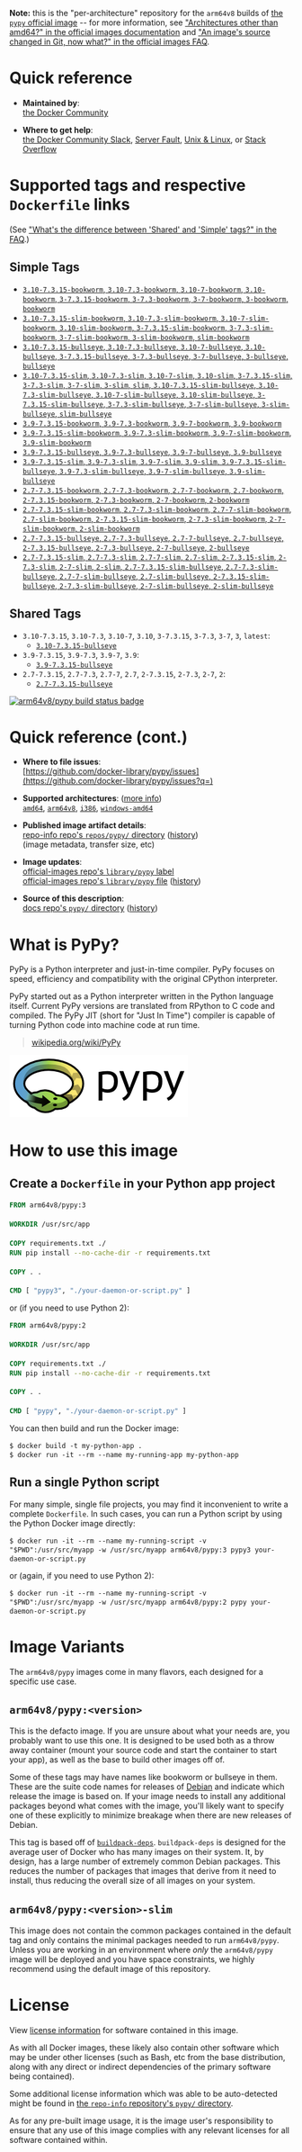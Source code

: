 <!--

********************************************************************************

WARNING:

    DO NOT EDIT "pypy/README.md"

    IT IS AUTO-GENERATED

    (from the other files in "pypy/" combined with a set of templates)

********************************************************************************

-->

**Note:** this is the "per-architecture" repository for the `arm64v8` builds of [the `pypy` official image](https://hub.docker.com/_/pypy) -- for more information, see ["Architectures other than amd64?" in the official images documentation](https://github.com/docker-library/official-images#architectures-other-than-amd64) and ["An image's source changed in Git, now what?" in the official images FAQ](https://github.com/docker-library/faq#an-images-source-changed-in-git-now-what).

# Quick reference

-	**Maintained by**:  
	[the Docker Community](https://github.com/docker-library/pypy)

-	**Where to get help**:  
	[the Docker Community Slack](https://dockr.ly/comm-slack), [Server Fault](https://serverfault.com/help/on-topic), [Unix & Linux](https://unix.stackexchange.com/help/on-topic), or [Stack Overflow](https://stackoverflow.com/help/on-topic)

# Supported tags and respective `Dockerfile` links

(See ["What's the difference between 'Shared' and 'Simple' tags?" in the FAQ](https://github.com/docker-library/faq#whats-the-difference-between-shared-and-simple-tags).)

## Simple Tags

-	[`3.10-7.3.15-bookworm`, `3.10-7.3-bookworm`, `3.10-7-bookworm`, `3.10-bookworm`, `3-7.3.15-bookworm`, `3-7.3-bookworm`, `3-7-bookworm`, `3-bookworm`, `bookworm`](https://github.com/docker-library/pypy/blob/6c5c41354e29aef40de9a1af9fe02c9ea39e0e77/3.10/bookworm/Dockerfile)
-	[`3.10-7.3.15-slim-bookworm`, `3.10-7.3-slim-bookworm`, `3.10-7-slim-bookworm`, `3.10-slim-bookworm`, `3-7.3.15-slim-bookworm`, `3-7.3-slim-bookworm`, `3-7-slim-bookworm`, `3-slim-bookworm`, `slim-bookworm`](https://github.com/docker-library/pypy/blob/6c5c41354e29aef40de9a1af9fe02c9ea39e0e77/3.10/slim-bookworm/Dockerfile)
-	[`3.10-7.3.15-bullseye`, `3.10-7.3-bullseye`, `3.10-7-bullseye`, `3.10-bullseye`, `3-7.3.15-bullseye`, `3-7.3-bullseye`, `3-7-bullseye`, `3-bullseye`, `bullseye`](https://github.com/docker-library/pypy/blob/6c5c41354e29aef40de9a1af9fe02c9ea39e0e77/3.10/bullseye/Dockerfile)
-	[`3.10-7.3.15-slim`, `3.10-7.3-slim`, `3.10-7-slim`, `3.10-slim`, `3-7.3.15-slim`, `3-7.3-slim`, `3-7-slim`, `3-slim`, `slim`, `3.10-7.3.15-slim-bullseye`, `3.10-7.3-slim-bullseye`, `3.10-7-slim-bullseye`, `3.10-slim-bullseye`, `3-7.3.15-slim-bullseye`, `3-7.3-slim-bullseye`, `3-7-slim-bullseye`, `3-slim-bullseye`, `slim-bullseye`](https://github.com/docker-library/pypy/blob/6c5c41354e29aef40de9a1af9fe02c9ea39e0e77/3.10/slim-bullseye/Dockerfile)
-	[`3.9-7.3.15-bookworm`, `3.9-7.3-bookworm`, `3.9-7-bookworm`, `3.9-bookworm`](https://github.com/docker-library/pypy/blob/5332096de1ceb784bdce5c2bdffd187d63389a0b/3.9/bookworm/Dockerfile)
-	[`3.9-7.3.15-slim-bookworm`, `3.9-7.3-slim-bookworm`, `3.9-7-slim-bookworm`, `3.9-slim-bookworm`](https://github.com/docker-library/pypy/blob/5332096de1ceb784bdce5c2bdffd187d63389a0b/3.9/slim-bookworm/Dockerfile)
-	[`3.9-7.3.15-bullseye`, `3.9-7.3-bullseye`, `3.9-7-bullseye`, `3.9-bullseye`](https://github.com/docker-library/pypy/blob/5332096de1ceb784bdce5c2bdffd187d63389a0b/3.9/bullseye/Dockerfile)
-	[`3.9-7.3.15-slim`, `3.9-7.3-slim`, `3.9-7-slim`, `3.9-slim`, `3.9-7.3.15-slim-bullseye`, `3.9-7.3-slim-bullseye`, `3.9-7-slim-bullseye`, `3.9-slim-bullseye`](https://github.com/docker-library/pypy/blob/5332096de1ceb784bdce5c2bdffd187d63389a0b/3.9/slim-bullseye/Dockerfile)
-	[`2.7-7.3.15-bookworm`, `2.7-7.3-bookworm`, `2.7-7-bookworm`, `2.7-bookworm`, `2-7.3.15-bookworm`, `2-7.3-bookworm`, `2-7-bookworm`, `2-bookworm`](https://github.com/docker-library/pypy/blob/25f8603223e0511500a1d36ac07014290b89714d/2.7/bookworm/Dockerfile)
-	[`2.7-7.3.15-slim-bookworm`, `2.7-7.3-slim-bookworm`, `2.7-7-slim-bookworm`, `2.7-slim-bookworm`, `2-7.3.15-slim-bookworm`, `2-7.3-slim-bookworm`, `2-7-slim-bookworm`, `2-slim-bookworm`](https://github.com/docker-library/pypy/blob/25f8603223e0511500a1d36ac07014290b89714d/2.7/slim-bookworm/Dockerfile)
-	[`2.7-7.3.15-bullseye`, `2.7-7.3-bullseye`, `2.7-7-bullseye`, `2.7-bullseye`, `2-7.3.15-bullseye`, `2-7.3-bullseye`, `2-7-bullseye`, `2-bullseye`](https://github.com/docker-library/pypy/blob/25f8603223e0511500a1d36ac07014290b89714d/2.7/bullseye/Dockerfile)
-	[`2.7-7.3.15-slim`, `2.7-7.3-slim`, `2.7-7-slim`, `2.7-slim`, `2-7.3.15-slim`, `2-7.3-slim`, `2-7-slim`, `2-slim`, `2.7-7.3.15-slim-bullseye`, `2.7-7.3-slim-bullseye`, `2.7-7-slim-bullseye`, `2.7-slim-bullseye`, `2-7.3.15-slim-bullseye`, `2-7.3-slim-bullseye`, `2-7-slim-bullseye`, `2-slim-bullseye`](https://github.com/docker-library/pypy/blob/25f8603223e0511500a1d36ac07014290b89714d/2.7/slim-bullseye/Dockerfile)

## Shared Tags

-	`3.10-7.3.15`, `3.10-7.3`, `3.10-7`, `3.10`, `3-7.3.15`, `3-7.3`, `3-7`, `3`, `latest`:
	-	[`3.10-7.3.15-bullseye`](https://github.com/docker-library/pypy/blob/6c5c41354e29aef40de9a1af9fe02c9ea39e0e77/3.10/bullseye/Dockerfile)
-	`3.9-7.3.15`, `3.9-7.3`, `3.9-7`, `3.9`:
	-	[`3.9-7.3.15-bullseye`](https://github.com/docker-library/pypy/blob/5332096de1ceb784bdce5c2bdffd187d63389a0b/3.9/bullseye/Dockerfile)
-	`2.7-7.3.15`, `2.7-7.3`, `2.7-7`, `2.7`, `2-7.3.15`, `2-7.3`, `2-7`, `2`:
	-	[`2.7-7.3.15-bullseye`](https://github.com/docker-library/pypy/blob/25f8603223e0511500a1d36ac07014290b89714d/2.7/bullseye/Dockerfile)

[![arm64v8/pypy build status badge](https://img.shields.io/jenkins/s/https/doi-janky.infosiftr.net/job/multiarch/job/arm64v8/job/pypy.svg?label=arm64v8/pypy%20%20build%20job)](https://doi-janky.infosiftr.net/job/multiarch/job/arm64v8/job/pypy/)

# Quick reference (cont.)

-	**Where to file issues**:  
	[https://github.com/docker-library/pypy/issues](https://github.com/docker-library/pypy/issues?q=)

-	**Supported architectures**: ([more info](https://github.com/docker-library/official-images#architectures-other-than-amd64))  
	[`amd64`](https://hub.docker.com/r/amd64/pypy/), [`arm64v8`](https://hub.docker.com/r/arm64v8/pypy/), [`i386`](https://hub.docker.com/r/i386/pypy/), [`windows-amd64`](https://hub.docker.com/r/winamd64/pypy/)

-	**Published image artifact details**:  
	[repo-info repo's `repos/pypy/` directory](https://github.com/docker-library/repo-info/blob/master/repos/pypy) ([history](https://github.com/docker-library/repo-info/commits/master/repos/pypy))  
	(image metadata, transfer size, etc)

-	**Image updates**:  
	[official-images repo's `library/pypy` label](https://github.com/docker-library/official-images/issues?q=label%3Alibrary%2Fpypy)  
	[official-images repo's `library/pypy` file](https://github.com/docker-library/official-images/blob/master/library/pypy) ([history](https://github.com/docker-library/official-images/commits/master/library/pypy))

-	**Source of this description**:  
	[docs repo's `pypy/` directory](https://github.com/docker-library/docs/tree/master/pypy) ([history](https://github.com/docker-library/docs/commits/master/pypy))

# What is PyPy?

PyPy is a Python interpreter and just-in-time compiler. PyPy focuses on speed, efficiency and compatibility with the original CPython interpreter.

PyPy started out as a Python interpreter written in the Python language itself. Current PyPy versions are translated from RPython to C code and compiled. The PyPy JIT (short for "Just In Time") compiler is capable of turning Python code into machine code at run time.

> [wikipedia.org/wiki/PyPy](https://en.wikipedia.org/wiki/PyPy)

![logo](https://raw.githubusercontent.com/docker-library/docs/ff804ee81e3f94dab5cd207a0a0504e5e67606dd/pypy/logo.png)

# How to use this image

## Create a `Dockerfile` in your Python app project

```dockerfile
FROM arm64v8/pypy:3

WORKDIR /usr/src/app

COPY requirements.txt ./
RUN pip install --no-cache-dir -r requirements.txt

COPY . .

CMD [ "pypy3", "./your-daemon-or-script.py" ]
```

or (if you need to use Python 2):

```dockerfile
FROM arm64v8/pypy:2

WORKDIR /usr/src/app

COPY requirements.txt ./
RUN pip install --no-cache-dir -r requirements.txt

COPY . .

CMD [ "pypy", "./your-daemon-or-script.py" ]
```

You can then build and run the Docker image:

```console
$ docker build -t my-python-app .
$ docker run -it --rm --name my-running-app my-python-app
```

## Run a single Python script

For many simple, single file projects, you may find it inconvenient to write a complete `Dockerfile`. In such cases, you can run a Python script by using the Python Docker image directly:

```console
$ docker run -it --rm --name my-running-script -v "$PWD":/usr/src/myapp -w /usr/src/myapp arm64v8/pypy:3 pypy3 your-daemon-or-script.py
```

or (again, if you need to use Python 2):

```console
$ docker run -it --rm --name my-running-script -v "$PWD":/usr/src/myapp -w /usr/src/myapp arm64v8/pypy:2 pypy your-daemon-or-script.py
```

# Image Variants

The `arm64v8/pypy` images come in many flavors, each designed for a specific use case.

## `arm64v8/pypy:<version>`

This is the defacto image. If you are unsure about what your needs are, you probably want to use this one. It is designed to be used both as a throw away container (mount your source code and start the container to start your app), as well as the base to build other images off of.

Some of these tags may have names like bookworm or bullseye in them. These are the suite code names for releases of [Debian](https://wiki.debian.org/DebianReleases) and indicate which release the image is based on. If your image needs to install any additional packages beyond what comes with the image, you'll likely want to specify one of these explicitly to minimize breakage when there are new releases of Debian.

This tag is based off of [`buildpack-deps`](https://hub.docker.com/_/buildpack-deps/). `buildpack-deps` is designed for the average user of Docker who has many images on their system. It, by design, has a large number of extremely common Debian packages. This reduces the number of packages that images that derive from it need to install, thus reducing the overall size of all images on your system.

## `arm64v8/pypy:<version>-slim`

This image does not contain the common packages contained in the default tag and only contains the minimal packages needed to run `arm64v8/pypy`. Unless you are working in an environment where *only* the `arm64v8/pypy` image will be deployed and you have space constraints, we highly recommend using the default image of this repository.

# License

View [license information](https://bitbucket.org/pypy/pypy/src/c3ff0dd6252b6ba0d230f3624dbb4aab8973a1d0/LICENSE?at=default) for software contained in this image.

As with all Docker images, these likely also contain other software which may be under other licenses (such as Bash, etc from the base distribution, along with any direct or indirect dependencies of the primary software being contained).

Some additional license information which was able to be auto-detected might be found in [the `repo-info` repository's `pypy/` directory](https://github.com/docker-library/repo-info/tree/master/repos/pypy).

As for any pre-built image usage, it is the image user's responsibility to ensure that any use of this image complies with any relevant licenses for all software contained within.
